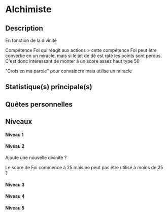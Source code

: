 # Alchimiste

## Description

En fonction de la divinité

Compétence Foi qui réagit aux actions > cette compétence Foi peut être convertie en un miracle, mais si le jet de dé est raté les points sont perdus. C'est donc intéressant de monter à un score assez haut type 50

"Crois en ma parole" pour convaincre mais utilise un miracle

## Statistique(s) principale(s)



## Quêtes personnelles



## Niveaux

#### Niveau 1

#### Niveau 2

Ajoute une nouvelle divinité ?

Le score de Foi commence à 25 mais ne peut pas être utilisé à moins de 25 ?

#### Niveau 3

#### Niveau 4

#### Niveau 5
